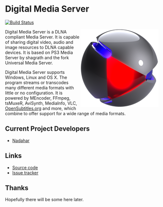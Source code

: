 # Digital Media Server
[![Build Status](https://travis-ci.org/DigitalMediaServer/DigitalMediaServer.svg?branch=master)](https://travis-ci.org/DigitalMediaServer/DigitalMediaServer)

<img align="right" src="https://github.com/DigitalMediaServer/DigitalMediaServer/blob/master/src/main/resources/images/logo.png?raw=true" alt="Digital Media Server" width="256" height="auto"/> Digital Media Server is a DLNA compliant Media Server. It is capable of sharing digital video, audio and image resources to DLNA capable devices. It is based on PS3 Media Server by shagrath and the fork Universal Media Server.

Digital Media Server supports Windows, Linux and OS X. The program streams or transcodes many different media formats with little or no configuration.
It is powered by MEncoder, FFmpeg, tsMuxeR, AviSynth, MediaInfo, VLC, [OpenSubtitles.org][25] and more, which combine to offer support for a wide range of media formats.

## Current Project Developers

* [Nadahar][1]

## Links

* [Source code][11]
* [Issue tracker][12]

## Thanks

Hopefully there will be some here later.

  [10]: http://www.digitalmediaserver.org
  [11]: https://github.com/DigitalMediaServer/DigitalMediaServer
  [12]: https://github.com/DigitalMediaServer/DigitalMediaServer/issues?state=open
  [14]: https://github.com/DigitalMediaServer/DigitalMediaServer/wiki
  [1]: https://github.com/Nadahar
  [25]: http://www.opensubtitles.org/
